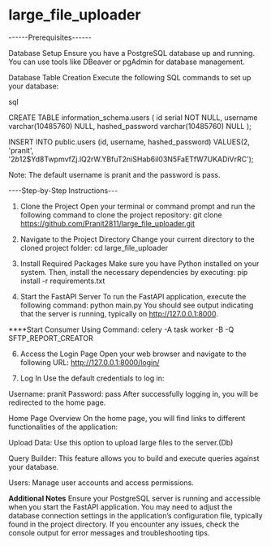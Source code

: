 # large_file_uploader


------Prerequisites------

Database Setup
Ensure you have a PostgreSQL database up and running. You can use tools like DBeaver or pgAdmin for database management.

Database Table Creation
Execute the following SQL commands to set up your database:

sql

CREATE TABLE information_schema.users (
    id serial NOT NULL,
    username varchar(10485760) NULL,
    hashed_password varchar(10485760) NULL
);

INSERT INTO public.users
(id, username, hashed_password)
VALUES(2, 'pranit', '$2b$12$Yd8TwpmvfZj.lQ2rW.YBfuT2niSHab6il03N5FaETfW7UKADiVrRC');

Note: The default username is pranit and the password is pass.

----Step-by-Step Instructions---

1. Clone the Project
Open your terminal or command prompt and run the following command to clone the project repository:
git clone https://github.com/Pranit2811/large_file_uploader.git

2. Navigate to the Project Directory
Change your current directory to the cloned project folder:
cd large_file_uploader

3. Install Required Packages
Make sure you have Python installed on your system. Then, install the necessary dependencies by executing:
pip install -r requirements.txt

4. Start the FastAPI Server
To run the FastAPI application, execute the following command:
python main.py
You should see output indicating that the server is running, typically on http://127.0.0.1:8000.

****Start Consumer Using Command: celery -A task worker -B -Q SFTP_REPORT_CREATOR

6. Access the Login Page
Open your web browser and navigate to the following URL:
http://127.0.0.1:8000/login/

7. Log In
Use the default credentials to log in:

Username: pranit
Password: pass
After successfully logging in, you will be redirected to the home page.

Home Page Overview
On the home page, you will find links to different functionalities of the application:

Upload Data: Use this option to upload large files to the server.(Db)

Query Builder: This feature allows you to build and execute queries against your database.

Users: Manage user accounts and access permissions.

****Additional Notes****
Ensure your PostgreSQL server is running and accessible when you start the FastAPI application.
You may need to adjust the database connection settings in the application’s configuration file, typically found in the project directory.
If you encounter any issues, check the console output for error messages and troubleshooting tips.
